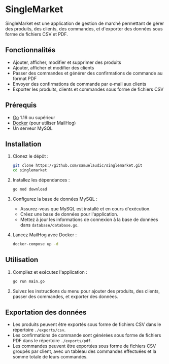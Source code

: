 # SingleMarket

SingleMarket est une application de gestion de marché permettant de gérer des produits, des clients, des commandes, et d'exporter des données sous forme de fichiers CSV et PDF.

## Fonctionnalités

- Ajouter, afficher, modifier et supprimer des produits
- Ajouter, afficher et modifier des clients
- Passer des commandes et générer des confirmations de commande au format PDF
- Envoyer des confirmations de commande par e-mail aux clients
- Exporter les produits, clients et commandes sous forme de fichiers CSV

## Prérequis

- [Go](https://golang.org/dl/) 1.16 ou supérieur
- [Docker](https://www.docker.com/get-started) (pour utiliser MailHog)
- Un serveur MySQL

## Installation

1. Clonez le dépôt :

   ```bash
   git clone https://github.com/samuelaudic/singlemarket.git
   cd singlemarket
   ```

2. Installez les dépendances :

   ```bash
   go mod download
   ```

3. Configurez la base de données MySQL :

   - Assurez-vous que MySQL est installé et en cours d'exécution.
   - Créez une base de données pour l'application.
   - Mettez à jour les informations de connexion à la base de données dans `database/database.go`.

4. Lancez MailHog avec Docker :

   ```bash
   docker-compose up -d
   ```

## Utilisation

1. Compilez et exécutez l'application :

   ```bash
   go run main.go
   ```

2. Suivez les instructions du menu pour ajouter des produits, des clients, passer des commandes, et exporter des données.

## Exportation des données

- Les produits peuvent être exportés sous forme de fichiers CSV dans le répertoire `./exports/csv`.
- Les confirmations de commande sont générées sous forme de fichiers PDF dans le répertoire `./exports/pdf`.
- Les commandes peuvent être exportées sous forme de fichiers CSV groupés par client, avec un tableau des commandes effectuées et la somme totale de leurs commandes.
